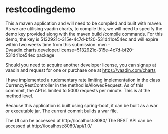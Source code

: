 # restcodingdemo
This a maven application and will need to be compiled and built with maven. 
As we are utilising vaadin charts, to compile this, we will need to specify the demo key provided along with the maven build /compile commands. 
For this demo, the key is 5132921c-315e-4c7d-bf20-531d41ce54ec and will expire within two weeks time from this submission. 
mvn -Dvaadin.charts.developer.license=5132921c-315e-4c7d-bf20-531d41ce54ec package

Should you need to acquire another developer license, you can signup at vaadin and request for one or purchase one at https://vaadin.com/charts  

I have implemented a rudementary rate limiting implementation in the class CurrencyRestController in the method isAllowedRequest. 
As of this commmit, the API is limited to 5000 requests per minute. This is at the method level. 

Because this application is built using spring-boot, it can be built as a war or executable jar. The current commit builds a war file. 

The UI can be accessed at http://localhost:8080/ 
The REST API can be accessed at http://localhost:8080/api/1.0/  

